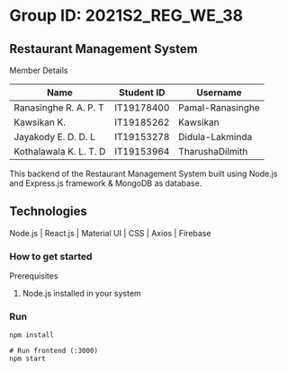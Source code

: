 # Group ID: 2021S2_REG_WE_38
## Restaurant Management System

Member Details

|         Name            | Student ID   |   Username      |
| ----------------------- | ------------ | ----------------|
| Ranasinghe R. A. P. T   | IT19178400   | Pamal-Ranasinghe|
| Kawsikan K.             | IT19185262   | Kawsikan        |
| Jayakody E. D. D. L     | IT19153278   | Didula-Lakminda |
| Kothalawala K. L. T. D  | IT19153964   | TharushaDilmith |

This  backend of the Restaurant Management System built using Node.js and Express.js framework &amp; MongoDB as database.

## Technologies
Node.js | React.js | Material UI | CSS | Axios | Firebase

### How to get started

Prerequisites
1. Node.js installed in your system

### Run
```
npm install
```
```
# Run frontend (:3000) 
npm start
```
